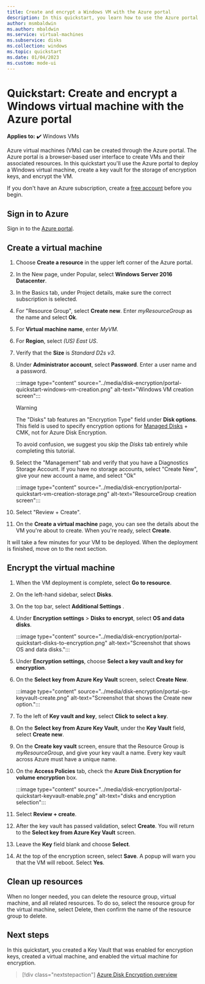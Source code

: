 ```yaml
---
title: Create and encrypt a Windows VM with the Azure portal
description: In this quickstart, you learn how to use the Azure portal to create and encrypt a Windows virtual machine
author: msmbaldwin
ms.author: mbaldwin
ms.service: virtual-machines
ms.subservice: disks
ms.collection: windows
ms.topic: quickstart
ms.date: 01/04/2023
ms.custom: mode-ui
---
```


# Quickstart: Create and encrypt a Windows virtual machine with the Azure portal

**Applies to:** :heavy_check_mark: Windows VMs 

Azure virtual machines (VMs) can be created through the Azure portal. The Azure portal is a browser-based user interface to create VMs and their associated resources. In this quickstart you'll use the Azure portal to deploy a Windows virtual machine, create a key vault for the storage of encryption keys, and encrypt the VM.

If you don't have an Azure subscription, create a [free account](https://azure.microsoft.com/free/?WT.mc_id=A261C142F) before you begin.

## Sign in to Azure

Sign in to the [Azure portal](https://portal.azure.com).


## Create a virtual machine

1. Choose **Create a resource** in the upper left corner of the Azure portal.
1. In the New page, under Popular, select **Windows Server 2016 Datacenter**.
1. In the Basics tab, under Project details, make sure the correct subscription is selected.
1. For "Resource Group", select **Create new**. Enter *myResourceGroup* as the name and select **Ok**.
1. For **Virtual machine name**, enter *MyVM*.
1. For **Region**, select *(US) East US*.
1. Verify that the **Size** is *Standard D2s v3*.
1. Under **Administrator account**, select **Password**. Enter a user name and a password.

    :::image type="content" source="../media/disk-encryption/portal-quickstart-windows-vm-creation.png" alt-text="Windows VM creation screen":::

    > [!WARNING]
    > The "Disks" tab features an "Encryption Type" field under **Disk options**. This field is used to specify encryption options for [Managed Disks](../managed-disks-overview.md) + CMK, not for Azure Disk Encryption.
    >
    > To avoid confusion, we suggest you skip the *Disks* tab entirely while completing this tutorial.

1. Select the "Management" tab and verify that you have a Diagnostics Storage Account. If you have no storage accounts, select "Create New", give your new account a name, and select "Ok"

    :::image type="content" source="../media/disk-encryption/portal-quickstart-vm-creation-storage.png" alt-text="ResourceGroup creation screen":::

1. Select "Review + Create".
1. On the **Create a virtual machine** page, you can see the details about the VM you're about to create. When you're ready, select **Create**.

It will take a few minutes for your VM to be deployed. When the deployment is finished, move on to the next section.

## Encrypt the virtual machine

1. When the VM deployment is complete, select **Go to resource**.
1. On the left-hand sidebar, select **Disks**.
1. On the top bar, select **Additional Settings** .
1. Under **Encryption settings** > **Disks to encrypt**, select **OS and data disks**.

    :::image type="content" source="../media/disk-encryption/portal-quickstart-disks-to-encryption.png" alt-text="Screenshot that shows OS and data disks.":::

1. Under **Encryption settings**, choose **Select a key vault and key for encryption**.
1. On the **Select key from Azure Key Vault** screen, select **Create New**.

    :::image type="content" source="../media/disk-encryption/portal-qs-keyvault-create.png" alt-text="Screenshot that shows the Create new option.":::

1. To the left of **Key vault and key**, select **Click to select a key**.
1. On the **Select key from Azure Key Vault**, under the **Key Vault** field, select **Create new**.
1. On the **Create key vault** screen, ensure that the Resource Group is *myResourceGroup*, and give your key vault a name.  Every key vault across Azure must have a unique name.
1. On the **Access Policies** tab, check the **Azure Disk Encryption for volume encryption** box.

    :::image type="content" source="../media/disk-encryption/portal-quickstart-keyvault-enable.png" alt-text="disks and encryption selection":::

1. Select **Review + create**.  
1. After the key vault has passed validation, select **Create**. You will return to the **Select key from Azure Key Vault** screen.
1. Leave the **Key** field blank and choose **Select**.
1. At the top of the encryption screen, select **Save**. A popup will warn you that the VM will reboot. Select **Yes**.

## Clean up resources

When no longer needed, you can delete the resource group, virtual machine, and all related resources. To do so, select the resource group for the virtual machine, select Delete, then confirm the name of the resource group to delete.

## Next steps

In this quickstart, you created a Key Vault that was enabled for encryption keys, created a virtual machine, and enabled the virtual machine for encryption.  

> [!div class="nextstepaction"]
> [Azure Disk Encryption overview](disk-encryption-overview.md)
